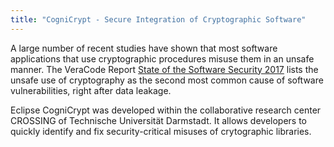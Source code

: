```yaml
---
title: "CogniCrypt - Secure Integration of Cryptographic Software"
---
```


A large number of recent studies have shown that most software applications that use cryptographic procedures misuse them in an unsafe manner. The VeraCode Report <a href="https://www.veracode.com/state-software-security-2017" target="_blank">State of the Software Security 2017</a> lists the unsafe use of cryptography as the second most common cause of software vulnerabilities, right after data leakage.

Eclipse CogniCrypt was developed within the collaborative research center CROSSING of  Technische Universität Darmstadt. It allows developers to quickly identify and fix security-critical misuses of crytographic libraries.
